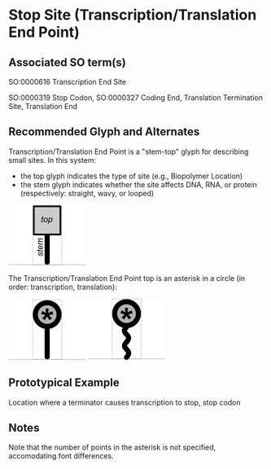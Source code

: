 # Stop Site (Transcription/Translation End Point)

## Associated SO term(s)
SO:0000616 Transcription End Site

SO:0000319 Stop Codon, SO:0000327 Coding End, Translation Termination Site, Translation End
## Recommended Glyph and Alternates

Transcription/Translation End Point is a "stem-top" glyph for describing small sites. In this system:

- the top glyph indicates the type of site (e.g., Biopolymer Location)
- the stem glyph indicates whether the site affects DNA, RNA, or protein (respectively: straight, wavy, or looped)

![glyph specification](stem-top-specification.png)

The Transcription/Translation End Point top is an asterisk in a circle (in order: transcription, translation):

![glyph specification](transcription-end-specification.png)
![glyph specification](translation-end-specification.png)

## Prototypical Example

Location where a terminator causes transcription to stop, stop codon 

## Notes

Note that the number of points in the asterisk is not specified, accomodating font differences.
